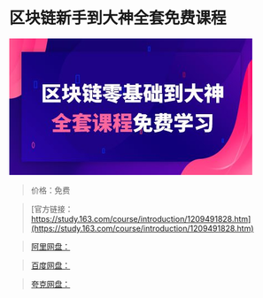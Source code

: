 # 区块链新手到大神全套免费课程

![img](../../../assets/study163/free/4b0066e9e1754938a2b4dbbe9df29552.jpg)

> 价格：免费

> [官方链接：https://study.163.com/course/introduction/1209491828.htm](https://study.163.com/course/introduction/1209491828.htm)

> [阿里网盘：]()

> [百度网盘：]()

> [夸克网盘：]()
